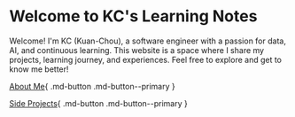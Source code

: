 # Welcome to KC's Learning Notes

Welcome! I'm KC (Kuan-Chou), a software engineer with a passion for data, AI, and continuous learning. This website is a space where I share my projects, learning journey, and experiences. Feel free to explore and get to know me better!

[About Me](./about-me/index.md){ .md-button .md-button--primary }

[Side Projects](./side-projects/index.md){ .md-button .md-button--primary }

